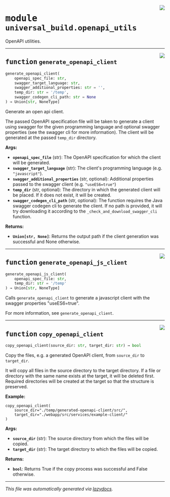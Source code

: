 <!-- markdownlint-disable -->

<a href="https://github.com/ml-tooling/universal-build/blob/main/src/universal_build/openapi_utils.py#L0"><img align="right" style="float:right;" src="https://img.shields.io/badge/-source-cccccc?style=flat-square"></a>

# <kbd>module</kbd> `universal_build.openapi_utils`
OpenAPI utilities. 


---

<a href="https://github.com/ml-tooling/universal-build/blob/main/src/universal_build/openapi_utils.py#L34"><img align="right" style="float:right;" src="https://img.shields.io/badge/-source-cccccc?style=flat-square"></a>

## <kbd>function</kbd> `generate_openapi_client`

```python
generate_openapi_client(
    openapi_spec_file: str,
    swagger_target_language: str,
    swagger_additional_properties: str = '',
    temp_dir: str = '/temp',
    swagger_codegen_cli_path: str = None
) → Union[str, NoneType]
```

Generate an open api client. 

The passed OpenAPI specification file will be taken to generate a client using swagger for the given programming language and optional swagger properties (see the swagger cli for more information). The client will be generated at the passed `temp_dir` directory. 



**Args:**
 
 - <b>`openapi_spec_file`</b> (str):  The OpenAPI specification for which the client will be generated. 
 - <b>`swagger_target_language`</b> (str):  The client's programming language (e.g. `"javascript"`). 
 - <b>`swagger_additional_properties`</b> (str, optional):  Additional properties passed to the swagger client (e.g. `"useES6=true"`) 
 - <b>`temp_dir`</b> (str, optional):  The directory in which the generated client will be placed. If it does not exist, it will be created. 
 - <b>`swagger_codegen_cli_path`</b> (str, optional):  The function requires the Java swagger codegen cli to generate the client. If no path is provided, it will try downloading it according to the `_check_and_download_swagger_cli` function. 



**Returns:**
 
 - <b>`Union[str, None]`</b>:  Returns the output path if the client generation was successful and None otherwise. 


---

<a href="https://github.com/ml-tooling/universal-build/blob/main/src/universal_build/openapi_utils.py#L75"><img align="right" style="float:right;" src="https://img.shields.io/badge/-source-cccccc?style=flat-square"></a>

## <kbd>function</kbd> `generate_openapi_js_client`

```python
generate_openapi_js_client(
    openapi_spec_file: str,
    temp_dir: str = '/temp'
) → Union[str, NoneType]
```

Calls `generate_openapi_client` to generate a javascript client with the swagger properties "useES6=true". 

For more information, see `generate_openapi_client`. 


---

<a href="https://github.com/ml-tooling/universal-build/blob/main/src/universal_build/openapi_utils.py#L90"><img align="right" style="float:right;" src="https://img.shields.io/badge/-source-cccccc?style=flat-square"></a>

## <kbd>function</kbd> `copy_openapi_client`

```python
copy_openapi_client(source_dir: str, target_dir: str) → bool
```

Copy the files, e.g. a generated OpenAPI client, from `source_dir` to `target_dir`. 

It will copy all files in the source directory to the target directory. If a file or directory with the same name exists at the target, it will be deleted first. Required directories will be created at the target so that the structure is preserved. 



**Example:**
 ```
copy_openapi_client(
     source_dir="./temp/generated-openapi-client/src/",
     target_dir="./webapp/src/services/example-client/"
)
``` 



**Args:**
 
 - <b>`source_dir`</b> (str):  The source directory from which the files will be copied. 
 - <b>`target_dir`</b> (str):  The target directory to which the files will be copied. 



**Returns:**
 
 - <b>`bool`</b>:  Returns True if the copy process was successful and False otherwise. 




---

_This file was automatically generated via [lazydocs](https://github.com/ml-tooling/lazydocs)._
